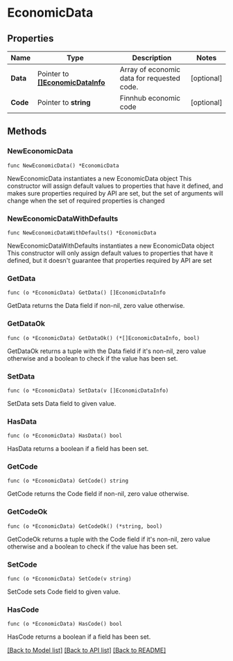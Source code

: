 # EconomicData

## Properties

Name | Type | Description | Notes
------------ | ------------- | ------------- | -------------
**Data** | Pointer to [**[]EconomicDataInfo**](EconomicDataInfo.md) | Array of economic data for requested code. | [optional] 
**Code** | Pointer to **string** | Finnhub economic code | [optional] 

## Methods

### NewEconomicData

`func NewEconomicData() *EconomicData`

NewEconomicData instantiates a new EconomicData object
This constructor will assign default values to properties that have it defined,
and makes sure properties required by API are set, but the set of arguments
will change when the set of required properties is changed

### NewEconomicDataWithDefaults

`func NewEconomicDataWithDefaults() *EconomicData`

NewEconomicDataWithDefaults instantiates a new EconomicData object
This constructor will only assign default values to properties that have it defined,
but it doesn't guarantee that properties required by API are set

### GetData

`func (o *EconomicData) GetData() []EconomicDataInfo`

GetData returns the Data field if non-nil, zero value otherwise.

### GetDataOk

`func (o *EconomicData) GetDataOk() (*[]EconomicDataInfo, bool)`

GetDataOk returns a tuple with the Data field if it's non-nil, zero value otherwise
and a boolean to check if the value has been set.

### SetData

`func (o *EconomicData) SetData(v []EconomicDataInfo)`

SetData sets Data field to given value.

### HasData

`func (o *EconomicData) HasData() bool`

HasData returns a boolean if a field has been set.

### GetCode

`func (o *EconomicData) GetCode() string`

GetCode returns the Code field if non-nil, zero value otherwise.

### GetCodeOk

`func (o *EconomicData) GetCodeOk() (*string, bool)`

GetCodeOk returns a tuple with the Code field if it's non-nil, zero value otherwise
and a boolean to check if the value has been set.

### SetCode

`func (o *EconomicData) SetCode(v string)`

SetCode sets Code field to given value.

### HasCode

`func (o *EconomicData) HasCode() bool`

HasCode returns a boolean if a field has been set.


[[Back to Model list]](../README.md#documentation-for-models) [[Back to API list]](../README.md#documentation-for-api-endpoints) [[Back to README]](../README.md)


